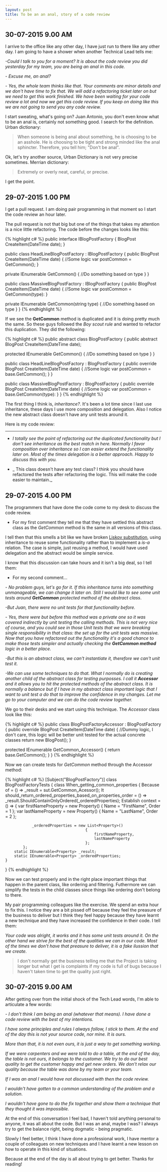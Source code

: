 ```yaml
---
layout: post
title: To be an an anal, story of a code review
---
```


## 30-07-2015 9.00 AM 

I arrive to the office like any other day, I have just run to there like any other day. I am going to have a shower when another Technical Lead tells me:

_-Could I talk to you for a moment? It is about the code review you did yesterday for my team, you are being an anal in this code._

_- Excuse me, an anal?_

_- Yes, the whole team thinks like that. Your comments are minor details and we don't have time to fix that. We will add a refactoring ticket later on but we need to get this work finished. We have been waiting for your code review a lot and now we get this code review. If you keep on doing like this we are not going to send you any code review._

I start sweating, what's going on? Juan Antonio, you don't even know what to be an anal is, certainly not something good.
I search for the definition. Urban dictionary:

> When someone is being anal about something, he is choosing to be an asshole. He is choosing to be tight and strong minded like the anal sphincter. Therefore, you tell him; "Don't be anal".

Ok, let's try another source, Urban Dictionary is not very precise sometimes. Merrian dictionary:

> Extremely or overly neat, careful, or precise.

I get the point.

## 29-07-2015 1.00 PM 

I get a pull request. I am doing pair programming in that moment so I start the code review an hour later. 

The pull request is not that big but one of the things that takes my attention is a nice little refactoring. The code before the changes looks like this:

{% highlight c# %}
public interface IBlogPostFactory
{
  BlogPost CreateItem(DateTime date);
}

public class HeadLineBlogPostFactory : IBlogPostFactory
{
  public BlogPost CreateItem(DateTime date)
  {
    //Some logic
    var postCommon = GetCommon();
  }
  
  private IEnumerable<Properties> GetCommon()
  {
    //Do something based on type
  }
}

public class MassiveBlogPostFactory : IBlogPostFactory
{
  public BlogPost CreateItem(DateTime date)
  {
    //Some logic
    var postCommon = GetCommon(type):
  }
  
  private IEnumerable<Properties> GetCommon(string type)
  {
    //Do something based on type
  }
}
{% endhighlight %}

If we see the **GetCommon** method is duplicated and it is doing pretty much the same. So these guys followed the *Boy scout rule* and wanted to refactor this duplication. They did the following:

{% highlight c# %}
public abstract class BlogPostFactory
{
  public abstract BlogPost CreateItem(DateTime date);
  
  protected IEnumerable<Properties> GetCommon()
  {
    //Do something based on type
  }
}

public class HeadLineBlogPostFactory : BlogPostFactory
{
  public override BlogPost CreateItem(DateTime date)
  {
    //Some logic
    var postCommon = base.GetCommon();
  }
}

public class MassiveBlogPostFactory : BlogPostFactory
{
  public override BlogPost CreateItem(DateTime date)
  {
    //Some logic
    var postCommon = base.GetCommon(type):
  }
}
{% endhighlight %}

The first thing I think is, *inheritance?*. It's been a lot time since I last use inheritance, these days I use more composition and delegation. Also I notice the new abstract class doesn't have any unit tests around it.

Here is my code review:

----
+ _I totally see the point of refactoring out the duplicated functionality but I don't see inheritance as the best match in here. Normally I favor composition over inheritance so I can easier extend the functionality later on. Most of the times delegation is a better approach. Happy to discuss this with you._

+ _ This class doesn't have any test class? I think you should have refactored the tests after refactoring the logic. This will make the code easier to maintain._


## 29-07-2015 4.00 PM 

The programmers that have done the code come to my desk to discuss the code review.

+ For my first comment they tell me that they have settled this abstract class as the *GetCommon* method is the same in all versions of this class. 

I tell then that this smells a bit like we have broken [Liskov substitution](http://javflores.github.io/NDC-Oslo-CoreSoftwareDesignPrinciples-Second-Part/), using inheritance to reuse some functionality rather than to implement a *is-a* relation. The case is simple, just reusing a method, I would have used delegation and the abstract would be simple service. 

I know that this discussion can take hours and it isn't a big deal, so I tell them: 

+ For my second comment...

_- No problem guys, let's go for it. If this inheritance turns into something unmanageable, we can change it later on. Still I would like to see some unit tests around **GetCommon** protected method of the abstract class_.

_-But Juan, there were no unit tests for that functionality before._

_- Yes, there were but before this method was a private one so it was covered indirectly by unit testing the calling methods. This is not very nice of course, and you could see in those Unit tests that we were breaking single responsibility in that class: the set up for the unit tests was massive. Now that you have refactored out the functionality it's a good chance to make those tests simpler and actually checking the **GetCommon method** logic in a better place._

_-But this is an abstract class, we can't instantiate it, therefore we can't unit test it._

_-We can use some techniques to do that. What I normally do is creating another child of the abstract class for testing purposses. I call it **Accessor** and it allows you to hit the protected methods of the abstract class. It is normally a balance but if I have in my abstract class important logic that I want to unit test a do that to improve the confidence in my changes. Let me go to your computer and we can do the code review together._

We go to their desks and we start using this technique.
The *Accessor* class look like this:

{% highlight c# %}
public class BlogPostFactoryAccessor : BlogPostFactory
{
  public override BlogPost CreateItem(DateTime date)
  {
    //Dummy logic, I don't care, this logic will be better unit tested for the actual concrete classes
    return new BlogPost();
  }
  
  protected IEnumerable<Properties> GetCommon_Accessor()
  {
    return base.GetCommon();
  }
}
{% endhighlight %}

Now we can create tests for *GetCommon* method through the Accessor method:

{% highlight c# %}
[Subject("BlogPostFactory")]
class BlogPostFactoryTests
{
    class When_getting_common_properties
    {
        Because of = () => _result = sut.GetCommon_Acessor();
        It should_return_ordered_properties_based_on_properties_order = () => _result.ShouldContainOnlyOrdered(_orderedProperties);
        Establish context = () =>
            {
                var firstNameProperty = new Property()
                                            {
                                                Name = "FirstName",
                                                Order = 1
                                            };
                var lastNameProperty = new Property()
                                           {
                                               Name = "LastName",
                                               Order = 2
                                           };
                
                _orderedProperties = new List<Property>()
                                        {
                                            firstNameProperty,
                                            lastNameProperty
                                        };
            };
        static IEnumerable<Property> _result;
        static IEnumerable<Property> _orderedProperties;
    }
}
{% endhighlight %}

Now we can test properly and in the right place important things that happen in the parent class, like ordering and filtering. Futhermore we can simplify the tests in the child classes since things like ordering don't belong to there.

My pair programming colleagues like the exercise. We spend an extra hour to fix this. I notice they are a bit pissed off because they feel the preasure of the business to deliver but I think they feel happy because they have learnt a new technique and they have increased the confidence in their code. I tell them:

_Your code was alright, it works and it has some unit tests around it. On the other hand we strive for the best of the qualities we can in our code. Most of the times we don't have that preasure to deliver, it is a fake ilussion that we create._ 

> I don't normally get the business telling me that the Project is taking longer but what I get is complaints if my code is full of bugs because I haven't taken time to get the quality just right.

## 30-07-2015 9.00 AM

After getting over from the initial shock of the Tech Lead words, I'm able to articulate a few words:

_- I don't think I am being an anal (whatever that means). I have done a code review with the best of my intentions._

_I have some principles and rules I always follow, I stick to them. At the end of the day this is not your source code, nor mine. It is ours._

_More than that, it is not even ours, it is just a way to get something working._

_If we were carpenters and we were told to do a table, at the end of the day, the table is not ours, it belongs to the customer. We try to do our best quality to get the customer happy and get new orders. We don't relax our quality because the table was done by my team or your team._

_If I was an anal I would have not discussed with then the code review._

_I wouldn't have gotten to a common understanding of the problem and a solution._ 

_I wouldn't have gone to do the fix together and show them a technique that they thought it was impossible._

At the end of this conversation I feel bad, I haven't told anything personal to anyone, it was all about the code. 
But I was an anal, maybe I was? I always try to get the balance right, being dogmatic - being pragmatic.

Slowly I feel better, I think I have done a professional work, I have mentor a couple of colleagues on new techniques and I have learnt a new lesson on how to operate in this kind of situations.

Because at the end of the day is all about trying to get better.
Thanks for reading!
